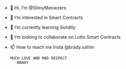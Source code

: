 - 👋 Hi, I’m @SlimyMeowzers
- 👀 I’m interested in Smart Contracts
- 🌱 I’m currently learning Solidity
- 💞️ I’m looking to collaborate on Lotto Smart Contracts
- 📫 How to reach me Insta @brady.sahlin

      MUCH LOVE AND MAD RESPECT
        -BRADY
